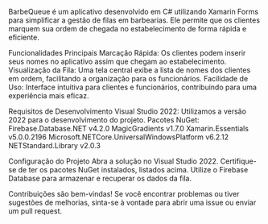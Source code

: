 BarbeQueue é um aplicativo desenvolvido em C# utilizando Xamarin Forms para simplificar a gestão de filas em barbearias. Ele permite que os clientes marquem sua ordem de chegada no estabelecimento de forma rápida e eficiente.

Funcionalidades Principais
Marcação Rápida: Os clientes podem inserir seus nomes no aplicativo assim que chegam ao estabelecimento.
Visualização da Fila: Uma tela central exibe a lista de nomes dos clientes em ordem, facilitando a organização para os funcionários.
Facilidade de Uso: Interface intuitiva para clientes e funcionários, contribuindo para uma experiência mais eficaz.


Requisitos de Desenvolvimento
Visual Studio 2022: Utilizamos a versão 2022 para o desenvolvimento do projeto.
Pacotes NuGet:
Firebase.Database.NET v4.2.0
MagicGradients v1.7.0
Xamarin.Essentials v5.0.0.2196
Microsoft.NETCore.UniversalWindowsPlatform v6.2.12
NETStandard.Library v2.0.3


Configuração do Projeto
Abra a solução no Visual Studio 2022.
Certifique-se de ter os pacotes NuGet instalados, listados acima.
Utilize o Firebase Database para armazenar e recuperar os dados da fila.



Contribuições são bem-vindas! Se você encontrar problemas ou tiver sugestões de melhorias, sinta-se à vontade para abrir uma issue ou enviar um pull request.



